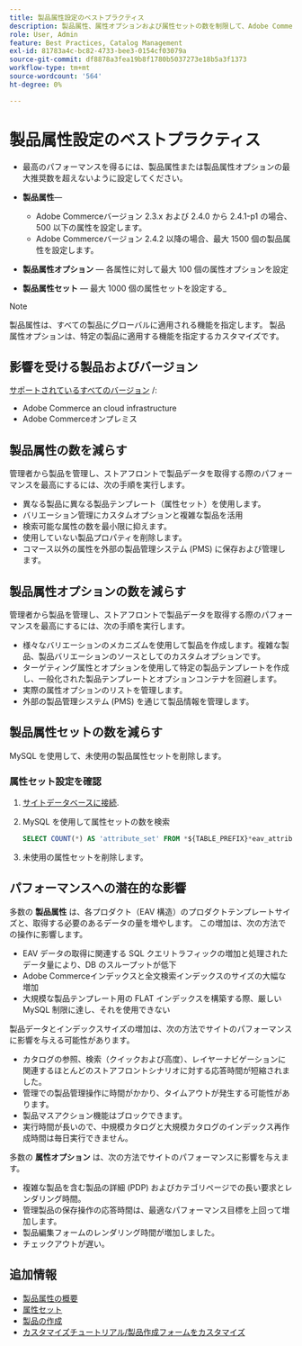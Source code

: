 ```yaml
---
title: 製品属性設定のベストプラクティス
description: 製品属性、属性オプションおよび属性セットの数を制限して、Adobe Commerceのパフォーマンスを最適化する方法を説明します。
role: User, Admin
feature: Best Practices, Catalog Management
exl-id: 81783a4c-bc82-4733-bee3-0154cf03079a
source-git-commit: df8878a3fea19b8f1780b5037273e18b5a3f1373
workflow-type: tm+mt
source-wordcount: '564'
ht-degree: 0%

---
```


# 製品属性設定のベストプラクティス

- 最高のパフォーマンスを得るには、製品属性または製品属性オプションの最大推奨数を超えないように設定してください。

- **製品属性**—
   - Adobe Commerceバージョン 2.3.x および 2.4.0 から 2.4.1-p1 の場合、500 以下の属性を設定します。
   - Adobe Commerceバージョン 2.4.2 以降の場合、最大 1500 個の製品属性を設定します。
- **製品属性オプション** — 各属性に対して最大 100 個の属性オプションを設定
- **製品属性セット** — 最大 1000 個の属性セットを設定する_
>[!NOTE]
>
>製品属性は、すべての製品にグローバルに適用される機能を指定します。 製品属性オプションは、特定の製品に適用する機能を指定するカスタマイズです。

## 影響を受ける製品およびバージョン

[サポートされているすべてのバージョン](../../../release/versions.md) /:

- Adobe Commerce an cloud infrastructure
- Adobe Commerceオンプレミス

## 製品属性の数を減らす

管理者から製品を管理し、ストアフロントで製品データを取得する際のパフォーマンスを最高にするには、次の手順を実行します。

- 異なる製品に異なる製品テンプレート（属性セット）を使用します。
- バリエーション管理にカスタムオプションと複雑な製品を活用
- 検索可能な属性の数を最小限に抑えます。
- 使用していない製品プロパティを削除します。
- コマース以外の属性を外部の製品管理システム (PMS) に保存および管理します。

## 製品属性オプションの数を減らす

管理者から製品を管理し、ストアフロントで製品データを取得する際のパフォーマンスを最高にするには、次の手順を実行します。

- 様々なバリエーションのメカニズムを使用して製品を作成します。複雑な製品、製品バリエーションのソースとしてのカスタムオプションです。
- ターゲティング属性とオプションを使用して特定の製品テンプレートを作成し、一般化された製品テンプレートとオプションコンテナを回避します。
- 実際の属性オプションのリストを管理します。
- 外部の製品管理システム (PMS) を通じて製品情報を管理します。

## 製品属性セットの数を減らす

MySQL を使用して、未使用の製品属性セットを削除します。

### 属性セット設定を確認

1. [サイトデータベースに接続](https://devdocs.magento.com/cloud/project/services-mysql.html#connect-to-the-database).

1. MySQL を使用して属性セットの数を検索

   ```sql
   SELECT COUNT(*) AS 'attribute_set' FROM *${TABLE_PREFIX}*eav_attribute_set;
   ```

1. 未使用の属性セットを削除します。

## パフォーマンスへの潜在的な影響

多数の **製品属性** は、各プロダクト（EAV 構造）のプロダクトテンプレートサイズと、取得する必要のあるデータの量を増やします。 この増加は、次の方法での操作に影響します。

- EAV データの取得に関連する SQL クエリトラフィックの増加と処理されたデータ量により、DB のスループットが低下
- Adobe Commerceインデックスと全文検索インデックスのサイズの大幅な増加
- 大規模な製品テンプレート用の FLAT インデックスを構築する際、厳しい MySQL 制限に達し、それを使用できない

製品データとインデックスサイズの増加は、次の方法でサイトのパフォーマンスに影響を与える可能性があります。

- カタログの参照、検索（クイックおよび高度）、レイヤーナビゲーションに関連するほとんどのストアフロントシナリオに対する応答時間が短縮されました。
- 管理での製品管理操作に時間がかかり、タイムアウトが発生する可能性があります。
- 製品マスアクション機能はブロックできます。
- 実行時間が長いので、中規模カタログと大規模カタログのインデックス再作成時間は毎日実行できません。

多数の **属性オプション** は、次の方法でサイトのパフォーマンスに影響を与えます。

- 複雑な製品を含む製品の詳細 (PDP) およびカテゴリページでの長い要求とレンダリング時間。
- 管理製品の保存操作の応答時間は、最適なパフォーマンス目標を上回って増加します。
- 製品編集フォームのレンダリング時間が増加しました。
- チェックアウトが遅い。

## 追加情報

- [製品属性の概要](https://experienceleague.adobe.com/docs/commerce-admin/catalog/product-attributes/product-attributes.html)
- [属性セット](https://experienceleague.adobe.com/docs/commerce-admin/catalog/product-attributes/create/attribute-sets.html)
- [製品の作成](https://experienceleague.adobe.com/docs/commerce-admin/catalog/products/product-create.html)
- [カスタマイズチュートリアル/製品作成フォームをカスタマイズ](https://developer.adobe.com/commerce/php/tutorials/admin/custom-product-creation-form/)
